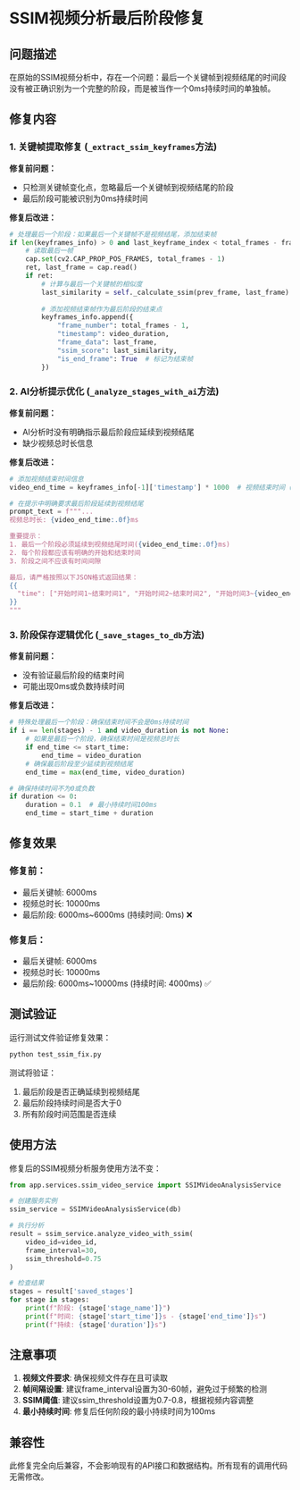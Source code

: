 # SSIM视频分析最后阶段修复

## 问题描述

在原始的SSIM视频分析中，存在一个问题：最后一个关键帧到视频结尾的时间段没有被正确识别为一个完整的阶段，而是被当作一个0ms持续时间的单独帧。

## 修复内容

### 1. 关键帧提取修复 (`_extract_ssim_keyframes`方法)

**修复前问题：**
- 只检测关键帧变化点，忽略最后一个关键帧到视频结尾的阶段
- 最后阶段可能被识别为0ms持续时间

**修复后改进：**
```python
# 处理最后一个阶段：如果最后一个关键帧不是视频结尾，添加结束帧
if len(keyframes_info) > 0 and last_keyframe_index < total_frames - frame_interval:
    # 读取最后一帧
    cap.set(cv2.CAP_PROP_POS_FRAMES, total_frames - 1)
    ret, last_frame = cap.read()
    if ret:
        # 计算与最后一个关键帧的相似度
        last_similarity = self._calculate_ssim(prev_frame, last_frame)
        
        # 添加视频结束帧作为最后阶段的结束点
        keyframes_info.append({
            "frame_number": total_frames - 1,
            "timestamp": video_duration,
            "frame_data": last_frame,
            "ssim_score": last_similarity,
            "is_end_frame": True  # 标记为结束帧
        })
```

### 2. AI分析提示优化 (`_analyze_stages_with_ai`方法)

**修复前问题：**
- AI分析时没有明确指示最后阶段应延续到视频结尾
- 缺少视频总时长信息

**修复后改进：**
```python
# 添加视频结束时间信息
video_end_time = keyframes_info[-1]['timestamp'] * 1000  # 视频结束时间（毫秒）

# 在提示中明确要求最后阶段延续到视频结尾
prompt_text = f"""...
视频总时长: {video_end_time:.0f}ms

重要提示：
1. 最后一个阶段必须延续到视频结尾时间({video_end_time:.0f}ms)
2. 每个阶段都应该有明确的开始和结束时间
3. 阶段之间不应该有时间间隙

最后，请严格按照以下JSON格式返回结果：
{{
  "time": ["开始时间1~结束时间1", "开始时间2~结束时间2", "开始时间3~{video_end_time:.0f}ms"]
}}
"""
```

### 3. 阶段保存逻辑优化 (`_save_stages_to_db`方法)

**修复前问题：**
- 没有验证最后阶段的结束时间
- 可能出现0ms或负数持续时间

**修复后改进：**
```python
# 特殊处理最后一个阶段：确保结束时间不会是0ms持续时间
if i == len(stages) - 1 and video_duration is not None:
    # 如果是最后一个阶段，确保结束时间是视频总时长
    if end_time <= start_time:
        end_time = video_duration
    # 确保最后阶段至少延续到视频结尾
    end_time = max(end_time, video_duration)

# 确保持续时间不为0或负数
if duration <= 0:
    duration = 0.1  # 最小持续时间100ms
    end_time = start_time + duration
```

## 修复效果

### 修复前：
- 最后关键帧: 6000ms
- 视频总时长: 10000ms
- 最后阶段: 6000ms~6000ms (持续时间: 0ms) ❌

### 修复后：
- 最后关键帧: 6000ms
- 视频总时长: 10000ms
- 最后阶段: 6000ms~10000ms (持续时间: 4000ms) ✅

## 测试验证

运行测试文件验证修复效果：
```bash
python test_ssim_fix.py
```

测试将验证：
1. 最后阶段是否正确延续到视频结尾
2. 最后阶段持续时间是否大于0
3. 所有阶段时间范围是否连续

## 使用方法

修复后的SSIM视频分析服务使用方法不变：

```python
from app.services.ssim_video_service import SSIMVideoAnalysisService

# 创建服务实例
ssim_service = SSIMVideoAnalysisService(db)

# 执行分析
result = ssim_service.analyze_video_with_ssim(
    video_id=video_id,
    frame_interval=30,
    ssim_threshold=0.75
)

# 检查结果
stages = result['saved_stages']
for stage in stages:
    print(f"阶段: {stage['stage_name']}")
    print(f"时间: {stage['start_time']}s - {stage['end_time']}s")
    print(f"持续: {stage['duration']}s")
```

## 注意事项

1. **视频文件要求**: 确保视频文件存在且可读取
2. **帧间隔设置**: 建议frame_interval设置为30-60帧，避免过于频繁的检测
3. **SSIM阈值**: 建议ssim_threshold设置为0.7-0.8，根据视频内容调整
4. **最小持续时间**: 修复后任何阶段的最小持续时间为100ms

## 兼容性

此修复完全向后兼容，不会影响现有的API接口和数据结构。所有现有的调用代码无需修改。